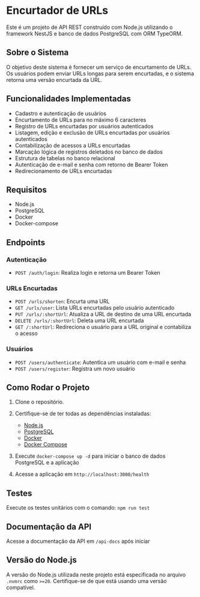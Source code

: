 # Encurtador de URLs

Este é um projeto de API REST construído com Node.js utilizando o framework NestJS e banco de dados PostgreSQL com ORM TypeORM.

## Sobre o Sistema

O objetivo deste sistema é fornecer um serviço de encurtamento de URLs. Os usuários podem enviar URLs longas para serem encurtadas, e o sistema retorna uma versão encurtada da URL.

## Funcionalidades Implementadas

- Cadastro e autenticação de usuários
- Encurtamento de URLs para no máximo 6 caracteres
- Registro de URLs encurtadas por usuários autenticados
- Listagem, edição e exclusão de URLs encurtadas por usuários autenticados
- Contabilização de acessos a URLs encurtadas
- Marcação lógica de registros deletados no banco de dados
- Estrutura de tabelas no banco relacional
- Autenticação de e-mail e senha com retorno de Bearer Token
- Redirecionamento de URLs encurtadas

## Requisitos

- Node.js
- PostgreSQL
- Docker
- Docker-compose

## Endpoints

### Autenticação

- `POST /auth/login`: Realiza login e retorna um Bearer Token

### URLs Encurtadas

- `POST /urls/shorten`: Encurta uma URL
- `GET /urls/user`: Lista URLs encurtadas pelo usuário autenticado
- `PUT /urls/:shortUrl`: Atualiza a URL de destino de uma URL encurtada
- `DELETE /urls/:shortUrl`: Deleta uma URL encurtada
- `GET /:shortUrl`: Redireciona o usuário para a URL original e contabiliza o acesso

### Usuários

- `POST /users/authenticate`: Autentica um usuário com e-mail e senha
- `POST /users/register`: Registra um novo usuário

## Como Rodar o Projeto

1. Clone o repositório.
2. Certifique-se de ter todas as dependências instaladas:

   - [Node.js](https://nodejs.org/)
   - [PostgreSQL](https://www.postgresql.org/)
   - [Docker](https://docs.docker.com/)
   - [Docker Compose](https://docs.docker.com/compose/)

3. Execute `docker-compose up -d` para iniciar o banco de dados PostgreSQL e a aplicação
4. Acesse a aplicação em `http://localhost:3000/health`

## Testes

Execute os testes unitários com o comando: `npm run test`

## Documentação da API

Acesse a documentação da API em `/api-docs` após iniciar

## Versão do Node.js

A versão do Node.js utilizada neste projeto está especificada no arquivo `.nvmrc` como `>=20`. Certifique-se de que está usando uma versão compatível.
